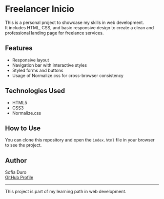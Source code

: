 # Freelancer Inicio

This is a personal project to showcase my skills in web development.  
It includes HTML, CSS, and basic responsive design to create a clean and professional landing page for freelance services.

## Features

- Responsive layout  
- Navigation bar with interactive styles  
- Styled forms and buttons  
- Usage of Normalize.css for cross-browser consistency  

## Technologies Used

- HTML5  
- CSS3  
- Normalize.css  

## How to Use

You can clone this repository and open the `index.html` file in your browser to see the project.

## Author

Sofia Duro  
[GitHub Profile](https://github.com/sofiaduro1)  

---

This project is part of my learning path in web development.
